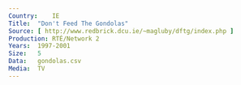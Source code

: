 ```yaml
---
Country:	IE
Title:	"Don't Feed The Gondolas"
Source:	[ http://www.redbrick.dcu.ie/~magluby/dftg/index.php ]
Production:	RTÉ/Network 2
Years:	1997-2001
Size:	5
Data:	gondolas.csv
Media:	TV
---
```

